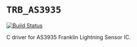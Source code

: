 # `TRB_AS3935`

[![Build Status](https://travis-ci.com/trombik/TRB_AS3935.svg?branch=master)](https://travis-ci.com/trombik/TRB_AS3935)

C driver for AS3935 Franklin Lightning Sensor IC.
